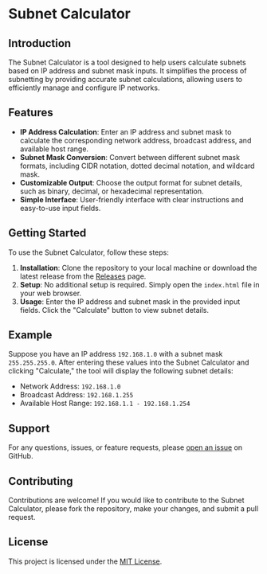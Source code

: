 # Subnet Calculator

## Introduction

The Subnet Calculator is a tool designed to help users calculate subnets based on IP address and subnet mask inputs. It simplifies the process of subnetting by providing accurate subnet calculations, allowing users to efficiently manage and configure IP networks.

## Features

- **IP Address Calculation**: Enter an IP address and subnet mask to calculate the corresponding network address, broadcast address, and available host range.
- **Subnet Mask Conversion**: Convert between different subnet mask formats, including CIDR notation, dotted decimal notation, and wildcard mask.
- **Customizable Output**: Choose the output format for subnet details, such as binary, decimal, or hexadecimal representation.
- **Simple Interface**: User-friendly interface with clear instructions and easy-to-use input fields.

## Getting Started

To use the Subnet Calculator, follow these steps:

1. **Installation**: Clone the repository to your local machine or download the latest release from the [Releases](https://github.com/your-username/subnet-calculator/releases) page.
2. **Setup**: No additional setup is required. Simply open the `index.html` file in your web browser.
3. **Usage**: Enter the IP address and subnet mask in the provided input fields. Click the "Calculate" button to view subnet details.

## Example

Suppose you have an IP address `192.168.1.0` with a subnet mask `255.255.255.0`. After entering these values into the Subnet Calculator and clicking "Calculate," the tool will display the following subnet details:

- Network Address: `192.168.1.0`
- Broadcast Address: `192.168.1.255`
- Available Host Range: `192.168.1.1 - 192.168.1.254`

## Support

For any questions, issues, or feature requests, please [open an issue](https://github.com/your-username/subnet-calculator/issues) on GitHub.

## Contributing

Contributions are welcome! If you would like to contribute to the Subnet Calculator, please fork the repository, make your changes, and submit a pull request.

## License

This project is licensed under the [MIT License](LICENSE).
